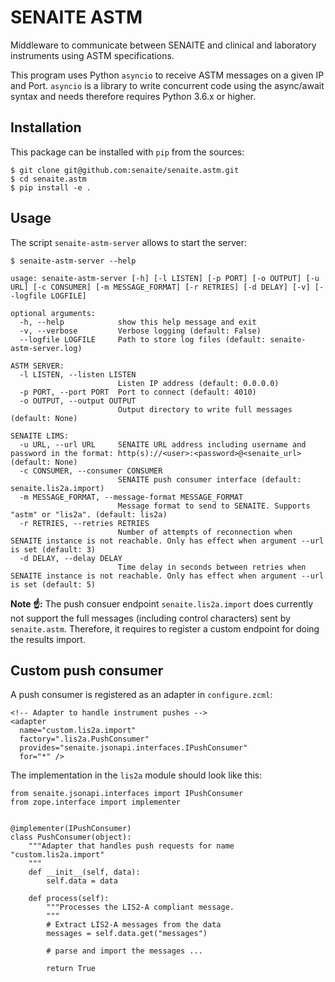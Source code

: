 # SENAITE ASTM

Middleware to communicate between SENAITE and clinical and laboratory
instruments using ASTM specifications.

This program uses Python `asyncio` to receive ASTM messages on a given IP and
Port. `asyncio` is a library to write concurrent code using the async/await
syntax and needs therefore requires Python 3.6.x or higher.


## Installation

This package can be installed with `pip` from the sources:

    $ git clone git@github.com:senaite/senaite.astm.git
    $ cd senaite.astm
    $ pip install -e .

## Usage

The script `senaite-astm-server` allows to start the server:

    $ senaite-astm-server --help

    usage: senaite-astm-server [-h] [-l LISTEN] [-p PORT] [-o OUTPUT] [-u URL] [-c CONSUMER] [-m MESSAGE_FORMAT] [-r RETRIES] [-d DELAY] [-v] [--logfile LOGFILE]

    optional arguments:
      -h, --help            show this help message and exit
      -v, --verbose         Verbose logging (default: False)
      --logfile LOGFILE     Path to store log files (default: senaite-astm-server.log)

    ASTM SERVER:
      -l LISTEN, --listen LISTEN
                            Listen IP address (default: 0.0.0.0)
      -p PORT, --port PORT  Port to connect (default: 4010)
      -o OUTPUT, --output OUTPUT
                            Output directory to write full messages (default: None)

    SENAITE LIMS:
      -u URL, --url URL     SENAITE URL address including username and password in the format: http(s)://<user>:<password>@<senaite_url> (default: None)
      -c CONSUMER, --consumer CONSUMER
                            SENAITE push consumer interface (default: senaite.lis2a.import)
      -m MESSAGE_FORMAT, --message-format MESSAGE_FORMAT
                            Message format to send to SENAITE. Supports "astm" or "lis2a". (default: lis2a)
      -r RETRIES, --retries RETRIES
                            Number of attempts of reconnection when SENAITE instance is not reachable. Only has effect when argument --url is set (default: 3)
      -d DELAY, --delay DELAY
                            Time delay in seconds between retries when SENAITE instance is not reachable. Only has effect when argument --url is set (default: 5)

**Note ☝️:**
The push consuer endpoint `senaite.lis2a.import` does currently not support the
full messages (including control characters) sent by `senaite.astm`.
Therefore, it requires to register a custom endpoint for doing the results import.


## Custom push consumer

A push consumer is registered as an adapter in `configure.zcml`:

    <!-- Adapter to handle instrument pushes -->
    <adapter
      name="custom.lis2a.import"
      factory=".lis2a.PushConsumer"
      provides="senaite.jsonapi.interfaces.IPushConsumer"
      for="*" />

The implementation in the `lis2a` module should look like this:

    from senaite.jsonapi.interfaces import IPushConsumer
    from zope.interface import implementer


    @implementer(IPushConsumer)
    class PushConsumer(object):
        """Adapter that handles push requests for name "custom.lis2a.import"
        """
        def __init__(self, data):
            self.data = data

        def process(self):
            """Processes the LIS2-A compliant message.
            """
            # Extract LIS2-A messages from the data
            messages = self.data.get("messages")
            
            # parse and import the messages ...

            return True
